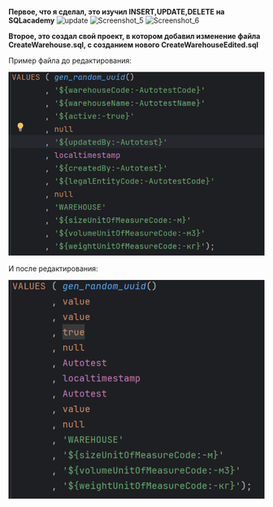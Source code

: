 **Первое, что я сделал, это изучил INSERT,UPDATE,DELETE на SQLacademy**
<img width="559" alt="update" src="https://github.com/user-attachments/assets/ebd8f8ac-87de-4752-ba7d-c727b99399ed">
<img width="559" alt="Screenshot_5" src="https://github.com/user-attachments/assets/fbf430a2-f2aa-4116-b875-60b19149d0a8">
<img width="893" alt="Screenshot_6" src="https://github.com/user-attachments/assets/21f636b2-99b0-4bb3-ab28-a5c8cd141836">

**Второе, это создал свой проект, в котором добавил изменение файла CreateWarehouse.sql, с созданием нового CreateWarehouseEdited.sql**

Пример файла до редактирования:

![img.png](img.png)

И после редактирования:

![img_1.png](img_1.png)
